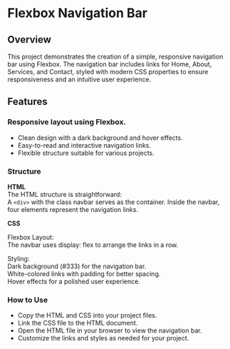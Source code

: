 # Flexbox Navigation Bar  
## Overview  
This project demonstrates the creation of a simple, responsive navigation bar using Flexbox. The navigation bar includes links for Home, About, Services, and Contact, styled with modern CSS properties to ensure responsiveness and an intuitive user experience.  

## Features  
### Responsive layout using Flexbox.  
- Clean design with a dark background and hover effects.
- Easy-to-read and interactive navigation links.
- Flexible structure suitable for various projects.

### Structure
**HTML**  
The HTML structure is straightforward:  
A ```<div>``` with the class navbar serves as the container.
Inside the navbar, four <a> elements represent the navigation links.  

**CSS**   

Flexbox Layout:  
The navbar uses display: flex to arrange the links in a row.

Styling:  
Dark background (#333) for the navigation bar.  
White-colored links with padding for better spacing.  
Hover effects for a polished user experience.  

### How to Use  
- Copy the HTML and CSS into your project files.
- Link the CSS file to the HTML document.
- Open the HTML file in your browser to view the navigation bar.
- Customize the links and styles as needed for your project.
